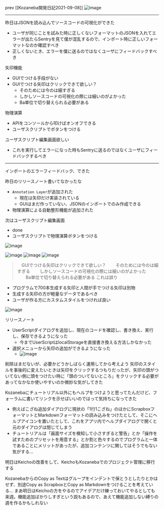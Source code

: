 
prev [[Kozaneba開発日記2021-09-08]]
![image](https://gyazo.com/cef794096b06743c1bbd9b9c4b40f0c4/thumb/1000)

---
昨日はJSONを読み込んでソースコードの可視化ができた
- ユーザが同じことを試みた時に正しくないフォーマットのJSONを入れてエラーが出たらSentryを見て僕が混乱するので、インポート時に正しいフォーマットなのか確認すべき
- 正しくないとき、エラーを僕に送るのではなくユーザにフィードバックすべき

矢印機能
- GUIでつける手段がない
- GUIでつける矢印はクリックできて欲しい？
    - そのためには今のは細すぎる
    - しかしソースコードの可視化の際には細いのがよかった
    - Ba単位で切り替えられる必要がある

物理演算
- APIをコンソールから叩けばオンオフできる
- ユーザスクリプトでボタンをつける

ユーザスクリプト編集画面欲しい
- これを実行してエラーになった時もSentryに送るのではなくユーザにフィードバックするべき

---
インポートのエラーフィードバック、できた

昨日のリリースノート書いてなかったな
- `Annotation Layer`が追加された
    - 現在は矢印だけ実装されている
    - GUIはまだ作っていない、JSONのインポートでのみ作成できる
- 物理演算による自動整形機能が追加された


次はユーザスクリプト編集画面
- done
- ユーザスクリプトで物理演算ボタンをつける

![image](https://gyazo.com/d493d53577b82f002ebac352258d2925/thumb/1000)

![image](https://gyazo.com/679775b480aa540d3a095a97287a9792/thumb/1000)
![image](https://gyazo.com/8f571f642b87f4a20ae59fa5f7f0207a/thumb/1000)
![image](https://gyazo.com/6f34662f37f13b9ade7b6fd8b1d0ed51/thumb/1000)

> 　GUIでつける矢印はクリックできて欲しい？
>  　　そのためには今のは細すぎる
>  　　しかしソースコードの可視化の際には細いのがよかった
>  　　Ba単位で切り替えられる必要がある
これは誤り
- プログラムで700本生成する矢印と人間が手でつける矢印は別物
- 生成する矢印の方が軽量なデータであるべき
- ユーザが作る方にカスタムスタイルをつければ良い

![image](https://gyazo.com/8c1ce3bb6927e704966910f4aaa240b0/thumb/1000)

リリースノート
- UserScriptダイアログを追加し、現在のコードを確認し、書き換え、実行し、保存できるようになった
    - 今までUserScriptはlocalStorageを直接書き換える方法しかなかった
- 選択メニューから矢印の追加ができるようになった
    - ![image](https://gyazo.com/cef794096b06743c1bbd9b9c4b40f0c4/thumb/1000)

削除はまだないが、必要かどうかしばらく運用してから考えよう
矢印のスタイルを事後的に変えたいときは矢印をクリックするつもりだったが、矢印の頭がついてない側に頭をつけたい時に「頭のついてないところ」をクリックする必要があってなかなか使いやすいのか微妙な気がしてきた

Kozanebaにチュートリアル以外にもヘルプをつけようと思ってたんだけど、フォーラムに書いてリンクを示せばいいのではって気持ちになってきた
- 例えばこざね追加ダイアログに現状の「1行1こざね」のほかにScrapboxフォーマットとMarkdownフォーマットの読み込みをつけたとして、そこにヘルプアイコンを置いたとして、これをアプリ内でヘルプダイアログで開くと元のダイアログは閉じてしまう
- チュートリアルは「画面サイズを検知して小さすぎると警告」とか「操作を試すためのプリセットを用意する」とか割と色々するのでプログラムと一体であることにメリットがあったが、追加コンテンツに関してはそうでもない気がする…

明日はKeichoの改善をして、KeichoもKozanebaでのプロジェクト管理に移行する

KozanebaからのCopy as Textはグループをインデントで保とうとしたりとかはせず、別途Copy as ScrapboxとCopy as Markdownをつけることを考えている…
まあ明日はKeichoの方をやるのでアイデアだけ練っておいてやるとしても来週。機能追加ばかりしすぎという説もあるので、あえて機能追加しない縛りの週を作るかもしれない